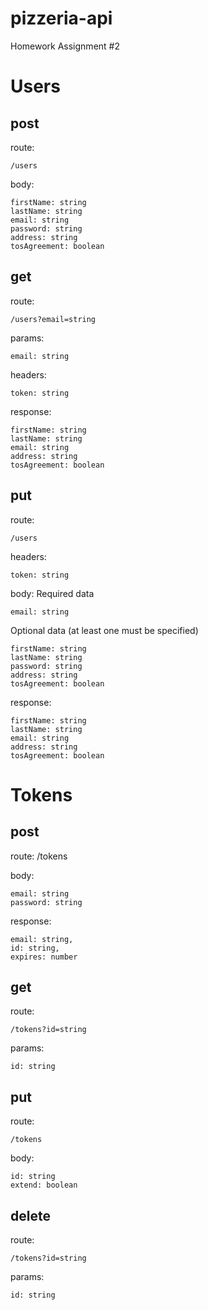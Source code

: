 # pizzeria-api
Homework Assignment #2

# Users
## post

route: 
```
/users
```
body:
```
firstName: string  
lastName: string
email: string
password: string
address: string
tosAgreement: boolean
```

## get
route:
```
/users?email=string
```
params:
```
email: string
```
headers:
```
token: string
```
response:
```
firstName: string  
lastName: string
email: string
address: string
tosAgreement: boolean
```

## put
route:
```
/users
```
headers:
```
token: string
```
body:
Required data  
```
email: string
```
Optional data (at least one must be specified)
```
firstName: string  
lastName: string
password: string
address: string
tosAgreement: boolean
```
response:
```
firstName: string  
lastName: string
email: string
address: string
tosAgreement: boolean
```

# Tokens
## post
route: /tokens

body:
```
email: string
password: string
```
response:
```
email: string,
id: string,
expires: number
```

## get
route:
```
/tokens?id=string
```
params:
```
id: string
```

## put
route:
```
/tokens
```
body:
```
id: string
extend: boolean
```

## delete
route:
```
/tokens?id=string
```
params:
```
id: string
```

